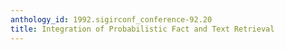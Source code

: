 ```yaml
---
anthology_id: 1992.sigirconf_conference-92.20
title: Integration of Probabilistic Fact and Text Retrieval
---
```

